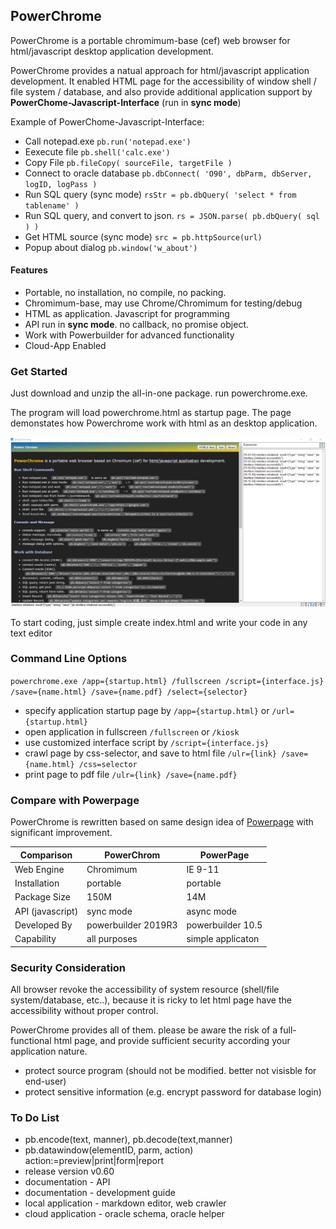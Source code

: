 ## PowerChrome

PowerChrome is a portable chromimum-base (cef) web browser for html/javascript desktop application development.

PowerChrome provides a natual approach for html/javascript application development. It enabled HTML page for the 
accessibility of window shell / file system / database, and also provide additional application support 
by **PowerChome-Javascript-Interface** (run in **sync mode**)

Example of PowerChome-Javascript-Interface:

* Call notepad.exe ``pb.run('notepad.exe')``
* Eexecute file ``pb.shell('calc.exe')``
* Copy File  ``pb.fileCopy( sourceFile, targetFile )``
* Connect to oracle database ``pb.dbConnect( 'O90', dbParm, dbServer, logID, logPass )``
* Run SQL query (sync mode) ``rsStr = pb.dbQuery( 'select * from tablename' )``
* Run SQL query, and convert to json. ``rs = JSON.parse( pb.dbQuery( sql ) )``
* Get HTML source (sync mode) ``src = pb.httpSource(url)`` 
* Popup about dialog ``pb.window('w_about')``

#### Features

* Portable, no installation, no compile, no packing.
* Chromimum-base, may use Chrome/Chromimum for testing/debug
* HTML as application. Javascript for programming
* API run in **sync mode**. no callback, no promise object.
* Work with Powerbuilder for advanced functionality
* Cloud-App Enabled

### Get Started

Just download and unzip the all-in-one package. run powerchrome.exe.

The program will load powerchrome.html as startup page. The page demonstates how Powerchrome work with html as an desktop application.

![](powerchrome.jpg)

To start coding, just simple create index.html and write your code in any text editor

### Command Line Options

``powerchrome.exe /app={startup.html} /fullscreen /script={interface.js} /save={name.html} /save={name.pdf} /select={selector}``    

* specify application startup page by ``/app={startup.html}`` or ``/url={startup.html}``
* open application in fullscreen ``/fullscreen`` or ``/kiosk``
* use customized interface script by ``/script={interface.js}``
* crawl page by css-selector, and save to html file ``/ulr={link} /save={name.html} /css=selector``
* print page to pdf file ``/ulr={link} /save={name.pdf}``


### Compare with Powerpage

PowerChrome is rewritten based on same design idea of [Powerpage](https://github.com/casualwriter/powerpage) 
with significant improvement.

| Comparison       | PowerChrom        | PowerPage
|------------------|-----------------|----------
| Web Engine       | Chromimum         | IE 9-11
| Installation     | portable          | portable
| Package Size     | 150M              | 14M
| API (javascript) | sync mode         | async mode
| Developed By     | powerbuilder 2019R3 | powerbuilder 10.5
| Capability       | all purposes |  simple applicaton


### Security Consideration

All browser revoke the accessibility of system resource (shell/file system/database, etc..), because it is ricky to 
let html page have the accessibility without proper control.

PowerChrome provides all of them. please be aware the risk of a full-functional html page, and provide sufficient 
security according your application nature. 

* protect source program (should not be modified. better not visisble for end-user)
* protect sensitive information (e.g. encrypt password for database login)


### To Do List

* pb.encode(text, manner), pb.decode(text,manner)
* pb.datawindow(elementID, parm, action) action:=preview|print|form|report
* release version v0.60 
* documentation - API 
* documentation - development guide
* local application - markdown editor, web crawler
* cloud application - oracle schema, oracle helper

